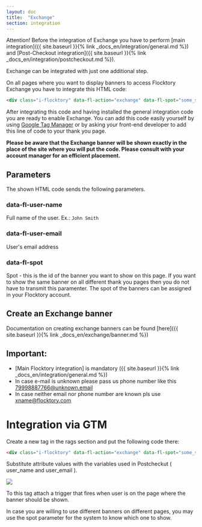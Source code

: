 ```yaml
---
layout: doc
title:  "Exchange"
section: integration
---
```


Attention! Before the integration of Exchange you have to perform [main integration]({{ site.baseurl }}{% link _docs_en/integration/general.md %}) and [Post-Checkout integration]({{ site.baseurl }}{% link _docs_en/integration/postcheckout.md %}).

Exchange can be integrated with just one additional step.

On all pages where you want to display banners to access Flocktory Exchange you have to integrate this HTML code:

```html
<div class="i-flocktory" data-fl-action="exchange" data-fl-spot="some_spot" data-fl-user-name="Ivan Ivanov" data-fl-user-email="ivan@gmail.com"></div>
```

After integrating this code and having installed the general integration code you are ready to enable Exchange. You can add this code easily yourself by using [Google Tag Manager](http://www.google.com/tagmanager/) or by asking your front-end developer to add this line of code to your thank you page.

**Please be aware that the Exchange banner will be shown exactly in the place of the site where you will put the code. Please consult with your account manager for an efficient placement.**

## Parameters
The shown HTML code sends the following parameters.

### data-fl-user-name
Full name of the user. Ex.: `John Smith`

### data-fl-user-email
User's email address

### data-fl-spot
Spot - this is the id of the banner you want to show on this page. If you want to show the same banner on all different thank you pages then you do not have to transmit this paramenter. The spot of the banners can be assigned in your Flocktory account.

## Create an Exchange banner
Documentation on creating exchange banners can be found [here]({{ site.baseurl }}{% link _docs_en/exchange/banner.md %})


## Important:
* [Main Flocktory integration] is mandatory ({{ site.baseurl }}{% link _docs_en/integration/general.md %})
* In case e-mail is unknown please pass us phone number like this 79998887766@unknown.email
* In case neither email nor phone number are known pls use xname@flocktory.com


# Integration via GTM

Create a new tag in the rags section and put the following code there:

```html
<div class="i-flocktory" data-fl-action="exchange" data-fl-spot="some_spot" data-fl-user-name="Ivan Ivanov" data-fl-user-email="ivan@gmail.com"></div>
```

Substitute attribute values with the variables used in Postcheckut ( user_name and user_email ).

![](https://assets.flocktory.com/uploads/clients/1791/bad05265-b502-4c42-beae-45271f6f9dfd_image18.png)

To this tag attach a trigger that fires when user is on the page where the banner should be shown.

In case you are willing to use different banners on different pages, you may use the spot parameter for the system to know which one to show.

